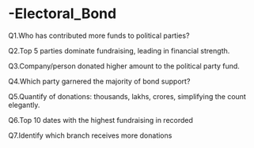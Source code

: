 # -Electoral_Bond
Q1.Who has contributed more funds to political parties? 

Q2.Top 5 parties dominate fundraising, leading in financial strength.

Q3.Company/person donated higher amount to the political party fund.

Q4.Which party garnered the majority of bond support?

Q5.Quantify of donations: thousands, lakhs, crores, simplifying the count elegantly.

Q6.Top 10 dates with the highest fundraising in recorded 

Q7.Identify which branch receives more donations
